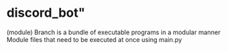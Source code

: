 # discord_bot"

(module) Branch is a bundle of executable programs in a modular manner
<br />
Module files that need to be executed at once using main.py
